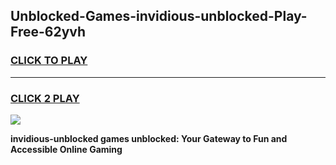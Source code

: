 
## Unblocked-Games-invidious-unblocked-Play-Free-62yvh
<h3>
<a href="https://premium76.site?title=invidious-unblocked&ref=23A">CLICK TO PLAY</a></h3>
<hr>

<h3>
<a href="https://premium76.site?title=invidious-unblocked&ref=23A">CLICK 2 PLAY</a>
  
</h3>

<a href="https://premium76.site?title=invidious-unblocked&ref=23A"><img src="https://clearcache.store/games.png"></a>


**invidious-unblocked games unblocked: Your Gateway to Fun and Accessible Online Gaming**
